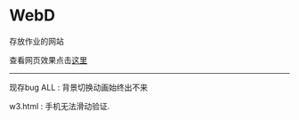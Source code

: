 # WebD

存放作业的网站</strong>

查看网页效果点击[这里](https://mc8.me)

---

现存bug</h3>
ALL : 背景切换动画始终出不来

w3.html : 手机无法滑动验证.
